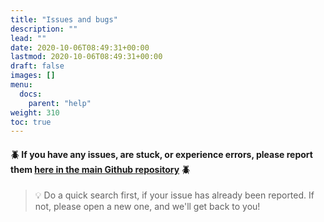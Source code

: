 ```yaml
---
title: "Issues and bugs"
description: ""
lead: ""
date: 2020-10-06T08:49:31+00:00
lastmod: 2020-10-06T08:49:31+00:00
draft: false
images: []
menu:
  docs:
    parent: "help"
weight: 310
toc: true
---
```


#### 🪲 If you have any issues, are stuck, or experience errors, please report them [here in the main Github repository](https://github.com/BuildingVolumes/Unity_Geometry_Sequence_Streaming/issues) 🪲

>💡 Do a quick search first, if your issue has already been reported. If not, please open a new one, and we'll get back to you!
